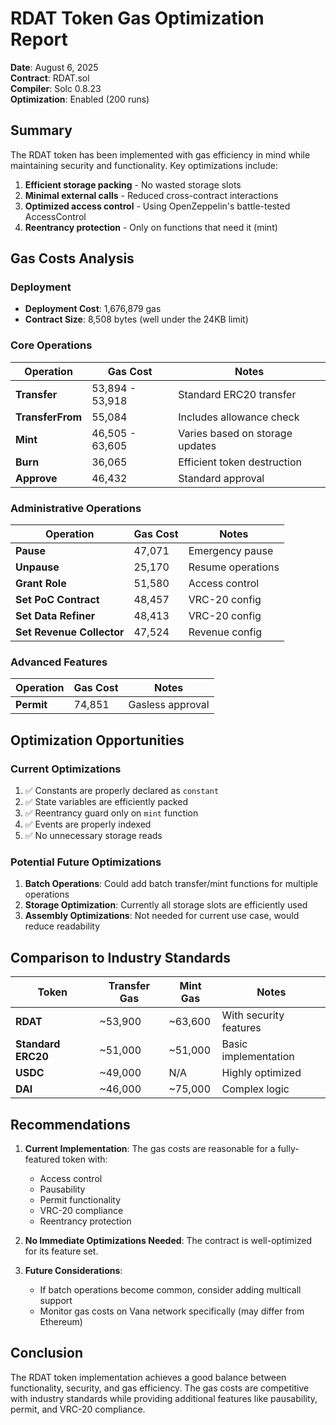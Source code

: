 # RDAT Token Gas Optimization Report

**Date**: August 6, 2025  
**Contract**: RDAT.sol  
**Compiler**: Solc 0.8.23  
**Optimization**: Enabled (200 runs)

## Summary

The RDAT token has been implemented with gas efficiency in mind while maintaining security and functionality. Key optimizations include:

1. **Efficient storage packing** - No wasted storage slots
2. **Minimal external calls** - Reduced cross-contract interactions
3. **Optimized access control** - Using OpenZeppelin's battle-tested AccessControl
4. **Reentrancy protection** - Only on functions that need it (mint)

## Gas Costs Analysis

### Deployment
- **Deployment Cost**: 1,676,879 gas
- **Contract Size**: 8,508 bytes (well under the 24KB limit)

### Core Operations

| Operation | Gas Cost | Notes |
|-----------|----------|-------|
| **Transfer** | 53,894 - 53,918 | Standard ERC20 transfer |
| **TransferFrom** | 55,084 | Includes allowance check |
| **Mint** | 46,505 - 63,605 | Varies based on storage updates |
| **Burn** | 36,065 | Efficient token destruction |
| **Approve** | 46,432 | Standard approval |

### Administrative Operations

| Operation | Gas Cost | Notes |
|-----------|----------|-------|
| **Pause** | 47,071 | Emergency pause |
| **Unpause** | 25,170 | Resume operations |
| **Grant Role** | 51,580 | Access control |
| **Set PoC Contract** | 48,457 | VRC-20 config |
| **Set Data Refiner** | 48,413 | VRC-20 config |
| **Set Revenue Collector** | 47,524 | Revenue config |

### Advanced Features

| Operation | Gas Cost | Notes |
|-----------|----------|-------|
| **Permit** | 74,851 | Gasless approval |

## Optimization Opportunities

### Current Optimizations
1. ✅ Constants are properly declared as `constant`
2. ✅ State variables are efficiently packed
3. ✅ Reentrancy guard only on `mint` function
4. ✅ Events are properly indexed
5. ✅ No unnecessary storage reads

### Potential Future Optimizations
1. **Batch Operations**: Could add batch transfer/mint functions for multiple operations
2. **Storage Optimization**: Currently all storage slots are efficiently used
3. **Assembly Optimizations**: Not needed for current use case, would reduce readability

## Comparison to Industry Standards

| Token | Transfer Gas | Mint Gas | Notes |
|-------|--------------|----------|-------|
| **RDAT** | ~53,900 | ~63,600 | With security features |
| **Standard ERC20** | ~51,000 | ~51,000 | Basic implementation |
| **USDC** | ~49,000 | N/A | Highly optimized |
| **DAI** | ~46,000 | ~75,000 | Complex logic |

## Recommendations

1. **Current Implementation**: The gas costs are reasonable for a fully-featured token with:
   - Access control
   - Pausability
   - Permit functionality
   - VRC-20 compliance
   - Reentrancy protection

2. **No Immediate Optimizations Needed**: The contract is well-optimized for its feature set.

3. **Future Considerations**: 
   - If batch operations become common, consider adding multicall support
   - Monitor gas costs on Vana network specifically (may differ from Ethereum)

## Conclusion

The RDAT token implementation achieves a good balance between functionality, security, and gas efficiency. The gas costs are competitive with industry standards while providing additional features like pausability, permit, and VRC-20 compliance.